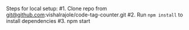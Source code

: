 Steps for local setup:
#1. Clone repo from git@github.com:vishalrajole/code-tag-counter.git
#2. Run `npm install` to install dependencies
#3. npm start
